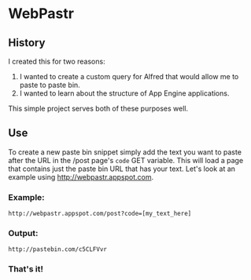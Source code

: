 WebPastr
============

History
-------

I created this for two reasons:

1. I wanted to create a custom query for Alfred that would allow me to paste to paste bin.
2. I wanted to learn about the structure of App Engine applications.

This simple project serves both of these purposes well.

Use
-------

To create a new paste bin snippet simply add the text you want to paste after the URL in the /post page's  `code` GET variable. This will load a page that contains just the paste bin URL that has your text. Let's look at an example using http://webpastr.appspot.com.

### Example:

	http://webpastr.appspot.com/post?code=[my_text_here]

### Output:

	http://pastebin.com/c5CLFVvr

### That's it!
